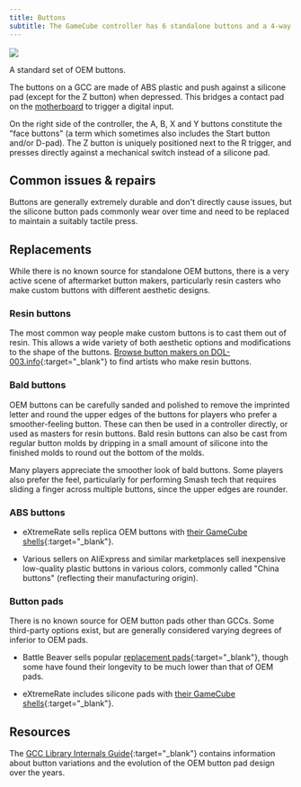 ```yaml
---
title: Buttons
subtitle: The GameCube controller has 6 standalone buttons and a 4-way D-pad.
---
```


<aside style="margin-top: 16px">
  <a href="./buttons/images/oem-buttons.jpg">
    <img src="./buttons/images/oem-buttons-thumb.jpg">
  </a>
  <p>A standard set of OEM buttons.</p>
</aside>

The buttons on a GCC are made of ABS plastic and push against a silicone pad (except for the Z button) when depressed. This bridges a contact pad on the [motherboard](/compendium/boards) to trigger a digital input.

On the right side of the controller, the A, B, X and Y buttons constitute the "face buttons" (a term which sometimes also includes the Start button and/or D-pad). The Z button is uniquely positioned next to the R trigger, and presses directly against a mechanical switch instead of a silicone pad.

## Common issues & repairs

Buttons are generally extremely durable and don't directly cause issues, but the silicone button pads commonly wear over time and need to be replaced to maintain a suitably tactile press.

## Replacements

While there is no known source for standalone OEM buttons, there is a very active scene of aftermarket button makers, particularly resin casters who make custom buttons with different aesthetic designs.

### Resin buttons

The most common way people make custom buttons is to cast them out of resin. This allows a wide variety of both aesthetic options and modifications to the shape of the buttons. [Browse button makers on DOL-003.info](/modders?services=resin-buttons){:target="\_blank"} to find artists who make resin buttons.

### Bald buttons

OEM buttons can be carefully sanded and polished to remove the imprinted letter and round the upper edges of the buttons for players who prefer a smoother-feeling button. These can then be used in a controller directly, or used as masters for resin buttons. Bald resin buttons can also be cast from regular button molds by dripping in a small amount of silicone into the finished molds to round out the bottom of the molds.

Many players appreciate the smoother look of bald buttons. Some players also prefer the feel, particularly for performing Smash tech that requires sliding a finger across multiple buttons, since the upper edges are rounder.

### ABS buttons

- eXtremeRate sells replica OEM buttons with [their GameCube shells](https://extremerate.com/collections/nintendo-gamecube-shells){:target="\_blank"}.

- Various sellers on AliExpress and similar marketplaces sell inexpensive low-quality plastic buttons in various colors, commonly called "China buttons" (reflecting their manufacturing origin).

### Button pads

There is no known source for OEM button pads other than GCCs. Some third-party options exist, but are generally considered varying degrees of inferior to OEM pads.

- Battle Beaver sells popular [replacement pads](https://battlebeavercustoms.com/products/battle-beaver-gamecube-contact-pads){:target="\_blank"}, though some have found their longevity to be much lower than that of OEM pads.

- eXtremeRate includes silicone pads with [their GameCube shells](https://extremerate.com/collections/nintendo-gamecube-shells){:target="_blank"}.

## Resources

The [GCC Library Internals Guide](https://gccontrollerlibrary.com/guides/gamecube-controller-internals-guide/){:target="\_blank"} contains information about button variations and the evolution of the OEM button pad design over the years.
